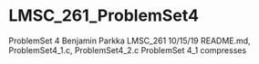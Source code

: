 # LMSC_261_ProblemSet4

ProblemSet 4
Benjamin Parkka
LMSC_261
10/15/19
README.md, ProblemSet4_1.c, ProblemSet4_2.c
ProblemSet 4_1 compresses 